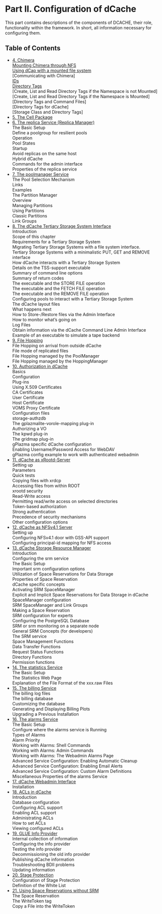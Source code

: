 Part II. Configuration of dCache
================================

This part contains descriptions of the components of DCACHE, their role, functionality within the framework. In short, all information necessary for configuring them.


Table of Contents
-----------------

 + [4. Chimera](config-chimera.md)    
       [Mounting Chimera through NFS](#mounting-chimera-through-nfs)   
             [Using dCap with a mounted file system](#using-dcap-with-a-mounted-file-system)  
       [Communicating with Chimera]  
       [IDs](ids)    
       [Directory Tags]()    
             [Create, List and Read Directory Tags if the Namespace is not Mounted]  
             [Create, List and Read Directory Tags if the Namespace is Mounted]  
             [Directory Tags and Command Files]  
             [Directory Tags for dCache]  
             [Storage Class and Directory Tags]  
 + [5. The Cell Package](config-cellpackage.md)    
 + [6. The replica Service (Replica Manager)](config-ReplicaManager.md)    
The Basic Setup  
Define a poolgroup for resilient pools  
Operation  
Pool States  
Startup  
Avoid replicas on the same host  
Hybrid dCache  
Commands for the admin interface  
Properties of the replica service  
 + [7. The poolmanager Service](config-PoolManager.md)    
The Pool Selection Mechanism  
Links  
Examples  
The Partition Manager  
Overview  
Managing Partitions  
Using Partitions  
Classic Partitions  
Link Groups
 + [8. The dCache Tertiary Storage System Interface](config-hsm.md)    
Introduction  
Scope of this chapter  
Requirements for a Tertiary Storage System  
Migrating Tertiary Storage Systems with a file system interface.  
Tertiary Storage Systems with a minimalistic PUT, GET and REMOVE interface  
How dCache interacts with a Tertiary Storage System  
Details on the TSS-support executable  
Summary of command line options  
Summary of return codes  
The executable and the STORE FILE operation  
The executable and the FETCH FILE operation  
The executable and the REMOVE FILE operation  
Configuring pools to interact with a Tertiary Storage System  
The dCache layout files  
What happens next  
How to Store-/Restore files via the Admin Interface  
How to monitor what’s going on  
Log Files  
Obtain information via the dCache Command Line Admin Interface  
Example of an executable to simulate a tape backend  
 + [9. File Hopping](config-hopping.md)    
File Hopping on arrival from outside dCache  
File mode of replicated files  
File Hopping managed by the PoolManager  
File Hopping managed by the HoppingManager  
 + [10. Authorization in dCache](config-gplazma.md)    
Basics  
Configuration  
Plug-ins  
Using X.509 Certificates  
CA Certificates  
User Certificate  
Host Certificate  
VOMS Proxy Certificate  
Configuration files  
storage-authzdb  
The gplazmalite-vorole-mapping plug-in  
Authorizing a VO    
The kpwd plug-in  
The gridmap plug-in  
gPlazma specific dCache configuration  
Enabling Username/Password Access for WebDAV  
gPlazma config example to work with authenticated webadmin  
 + [11. dCache as xRootd-Server](config-xrootd.md)    
Setting up  
Parameters  
Quick tests  
Copying files with xrdcp  
Accessing files from within ROOT  
xrootd security  
Read-Write access  
Permitting read/write access on selected directories  
Token-based authorization  
Strong authentication  
Precedence of security mechanisms  
Other configuration options  
 + [12. dCache as NFSv4.1 Server](config-nfs.md)  
Setting up  
Configuring NFSv4.1 door with GSS-API support  
Configuring principal-id mapping for NFS access  
 + [13. dCache Storage Resource Manager](config-SRM.md)    
Introduction  
Configuring the srm service  
The Basic Setup    
Important srm configuration options  
Utilization of Space Reservations for Data Storage  
Properties of Space Reservation  
dCache specific concepts  
Activating SRM SpaceManager  
Explicit and Implicit Space Reservations for Data Storage in dCache  
SpaceManager configuration  
SRM SpaceManager and Link Groups  
Making a Space Reservation  
SRM configuration for experts  
Configuring the PostgreSQL Database  
SRM or srm monitoring on a separate node  
General SRM Concepts (for developers)  
The SRM service  
Space Management Functions  
Data Transfer Functions  
Request Status Functions  
Directory Functions  
Permission functions  
 + [14. The statistics Service](config-statistics.md)    
The Basic Setup  
The Statistics Web Page  
Explanation of the File Format of the xxx.raw Files  
 + [15. The billing Service](config-billing.md)   
The billing log files  
The billing database  
Customizing the database  
Generating and Displaying Billing Plots  
Upgrading a Previous Installation  
 + [16. The alarms Service](config-alarms.md)    
The Basic Setup  
Configure where the alarms service is Running  
Types of Alarms  
Alarm Priority  
Working with Alarms: Shell Commands  
Working with Alarms: Admin Commands  
Working with Alarms: The Webadmin Alarms Page  
Advanced Service Configuration: Enabling Automatic Cleanup  
Advanced Service Configuration: Enabling Email Alerts  
Advanced Service Configuration: Custom Alarm Definitions  
Miscellaneous Properties of the alarms Service  
 + [17. dCache Webadmin Interface](config-webadmin.md)  
Installation  
 + [18. ACLs in dCache](config-acl.md)  
Introduction  
Database configuration  
Configuring ACL support  
Enabling ACL support  
Administrating ACLs  
How to set ACLs  
Viewing configured ACLs  
 + [19. GLUE Info Provider](config-info-provider.md)  
Internal collection of information  
Configuring the info provider  
Testing the info provider  
Decommissioning the old info provider  
Publishing dCache information  
Troubleshooting BDII problems  
Updating information  
 + [20. Stage Protection](config-stage-protection.md)  
Configuration of Stage Protection  
Definition of the White List  
 + [21. Using Space Reservations without SRM](config-write-token.md)  
The Space Reservation    
The WriteToken tag    
Copy a File into the WriteToken    

